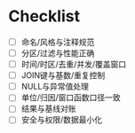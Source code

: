 # Checklist

- [ ] 命名/风格与注释规范
- [ ] 分区/过滤与性能正确
- [ ] 时间/时区/去重/并发/覆盖窗口
- [ ] JOIN键与基数/重复控制
- [ ] NULL与异常值处理
- [ ] 单位/归因/窗口函数口径一致
- [ ] 结果与基线对账
- [ ] 安全与权限/数据最小化
